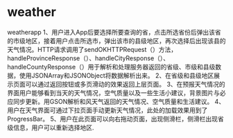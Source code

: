 # weather
weatherapp
1、用户进入App后要选择所要查询的省，点击所选省份后弹出该省的市级地区，接着用户点击所选市，弹出该市的县级地区，再次选择后出现该县的天气情况。HTTP请求调用了sendOKHTTPRequest（）方法，handleProvinceResponse（）、handleCityResponse（）、handleCountyResponse（）用于解析和处理服务器返回的省级、市级和县级数据，使用JSONArray和JSONObject将数据解析出来。
2、在省级和县级地区展示页面可以通过返回按钮或多页滑动的效果返回上层页面。
3、在预报天气情况的界面用户能够看到当天的天气情况，空气质量以及一些生活小建议，背景图片与必应同步更新。用GSON解析和风天气返回的天气情况、空气质量和生活建议。
4、用户在天气界面可通过下拉页面手动更新天气情况，此处的加载效果用到了ProgressBar。
5、用户在此页面可以向右拖动页面，出现侧滑栏，侧滑栏出现省级信息，用户可以重新选择地区.
